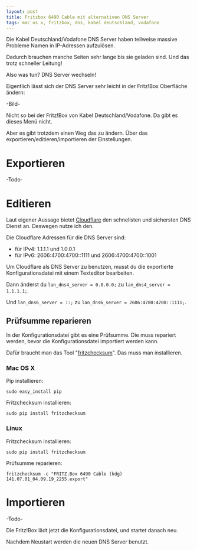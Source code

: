```yaml
---
layout: post
title: Fritzbox 6490 Cable mit alternativen DNS Server
tags: mac os x, fritzbox, dns, kabel deutschland, vodafone
---
```


Die Kabel Deutschland/Vodafone DNS Server haben teilweise massive Probleme Namen in IP-Adressen aufzulösen.

Dadurch brauchen manche Seiten sehr lange bis sie geladen sind. Und das trotz schneller Leitung!

Also was tun? DNS Server wechseln!

Eigentlich lässt sich der DNS Server sehr leicht in der Fritz!Box Oberfläche ändern:

-Bild-

Nicht so bei der Fritz!Box von Kabel Deutschland/Vodafone. Da gibt es dieses Menü nicht. 

Aber es gibt trotzdem einen Weg das zu ändern. Über das exportieren/editieren/importieren der Einstellungen.

# Exportieren

-Todo-

# Editieren

Laut eigener Aussage bietet [Cloudflare](https://1.1.1.1/dns/) den schnellsten und sichersten DNS Dienst an. Deswegen nutze ich den.

Die Cloudflare Adressen für die DNS Server sind:

* für IPv4: 1.1.1.1 und 1.0.0.1
* für IPv6: 2606:4700:4700::1111 und 2606:4700:4700::1001

Um Cloudflare als DNS Server zu benutzen, musst du die exportierte Konfigurationsdatei mit einem Texteditor bearbeiten.

Dann änderst du `lan_dns4_server = 0.0.0.0;` zu `lan_dns4_server = 1.1.1.1;`.

Und `lan_dns6_server = ::;` zu `lan_dns6_server = 2606:4700:4700::1111;`.

## Prüfsumme reparieren

In der Konfigurationsdatei gibt es eine Prüfsumme. Die muss repariert werden, bevor die Konfigurationsdatei importiert werden kann.

Dafür braucht man das Tool "[fritzchecksum](https://github.com/mementum/fritzchecksum)". Das muss man installieren.

### Mac OS X

Pip installieren:

```
sudo easy_install pip
```

Fritzchecksum installieren:

```
sudo pip install fritzchecksum
```

### Linux

Fritzchecksum installieren:

```
sudo pip install fritzchecksum
```

Prüfsumme reparieren:

```
fritzchecksum -c "FRITZ.Box 6490 Cable (kdg) 141.07.01_04.09.19_2255.export"
```

# Importieren

-Todo-

Die Fritz!Box lädt jetzt die Konfigurationsdatei, und startet danach neu.

Nachdem Neustart werden die neuen DNS Server benutzt.

